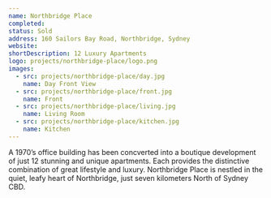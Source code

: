 ```yaml
---
name: Northbridge Place
completed: 
status: Sold
address: 160 Sailors Bay Road, Northbridge, Sydney
website: 
shortDescription: 12 Luxury Apartments
logo: projects/northbridge-place/logo.png
images:
  - src: projects/northbridge-place/day.jpg
    name: Day Front View
  - src: projects/northbridge-place/front.jpg
    name: Front 
  - src: projects/northbridge-place/living.jpg
    name: Living Room
  - src: projects/northbridge-place/kitchen.jpg
    name: Kitchen
---
```


A 1970’s office building has been concverted into a boutique development of just 12 stunning and unique apartments. Each provides the distinctive combination of great lifestyle and luxury. Northbridge Place is nestled in the quiet, leafy heart of Northbridge, just seven kilometers North of Sydney CBD.

